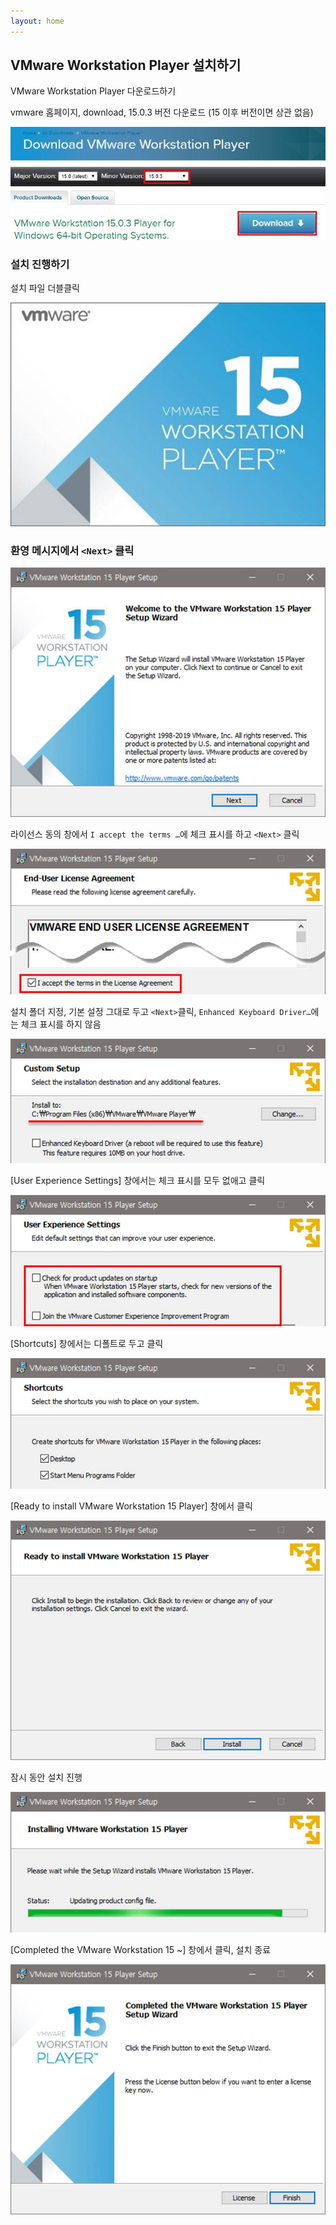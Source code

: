 ```yaml
---
layout: home
---
```




## VMware Workstation Player 설치하기

VMware Workstation Player 다운로드하기 

vmware 홈페이지, download,  15.0.3 버전 다운로드 (15 이후 버전이면 상관 없음)

![img](./img/clip_image035.jpg)



### 설치 진행하기

설치 파일 더블클릭

![img](./img/clip_image034.jpg)



### 환영 메시지에서 `<Next>` 클릭

![img](./img/clip_image037.jpg)



라이선스 동의 창에서 `I accept the terms …`에 체크 표시를 하고 `<Next>` 클릭

![img](./img/clip_image039.jpg)


설치 폴더 지정, 기본 설정 그대로 두고 `<Next>`클릭, `Enhanced Keyboard Driver…`에는 체크 표시를 하지 않음

![img](./img/clip_image041.jpg)

 

[User Experience Settings] 창에서는 체크 표시를 모두 없애고 <Next> 클릭

![img](./img/clip_image043.jpg)

[Shortcuts] 창에서는 디폴트로 두고 <Next> 클릭


![img](./img/clip_image045.jpg)


[Ready to install VMware Workstation 15 Player] 창에서 <Install> 클릭

![img](./img/clip_image047.jpg)



잠시 동안 설치 진행

![img](./img/clip_image049.jpg)


[Completed the VMware Workstation 15 ~] 창에서 <Finish> 클릭, 설치 종료

![img](./img/clip_image051.jpg)

 